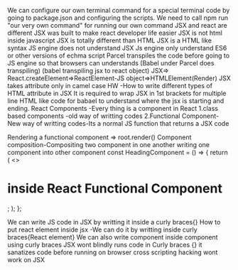 We can configure our own terminal command for a special terminal code by going to package.json and configuring the scripts.
We need to call npm run "our very own command" for running our own command
JSX and react are different JSX was built to make react developer life easier
JSX is not html inside javascript JSX is totally different than HTML JSX is a HTML like syntax
JS engine does not understand JSX Js engine only understand ES6 or other versions of echma script
Parcel transpiles the code before going to JS engine so that browsers can understands (Babel under Parcel does transpiling)
(babel transpiling jsx to react object)
JSX=> React.createElement=>ReactElement-JS object=>HTMLElement(Render)
JSX takes attribute only in camel case
HW -How to write different types of HTML attribute in JSX
It is required to wrap JSX in 1st brackets for multiple line HTML like code for babael to understand where the jsx is starting and ending.
React Components -Every thing is a component in React
1.class based components -old way of writting codes
2.Functional Component-New way of writting codes-Its a normal JS function that returns a JSX code

Rendering a functional component => root.render(<HeadingComponent/>)
Component composition-Compositing two component in one another writing one component into other component
const HeadingComponent = () => {
return (
<>
<TitleComponent />

<h1> inside React Functional Component</h1>;
</>
);
};

We can write JS code in JSX by writting it inside a curly braces{}
How to put react element inside jsx -We can do it by writting inside curly braces{React element}
We can also write component inside component using curly braces
JSX wont blindly runs code in Curly braces {} it sanatizes code before running on browser cross scripting hacking wont work on JSX
